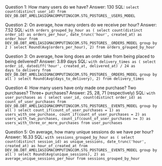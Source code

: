 Question 1: How many users do we have?
    Answer: 130
       SQL:
            ```
            select 
                count(distinct user_id)
            from
                DEV_DB.DBT_AMELIASIGMACOMPUTINGCOM.STG_POSTGRES__USERS_MODEL
            ```

Question 2: On average, how many orders do we receive per hour?
    Answer: 7.52
       SQL:
            ```
            with orders_grouped_by_hour as (
                select
                    count(distinct order_id) as orders_per_hour,
                    date_trunc('hour', created_at) as order_hour
                from
                    DEV_DB.DBT_AMELIASIGMACOMPUTINGCOM.STG_POSTGRES__ORDERS_MODEL
                group by 2
            )
            select Round(Avg(orders_per_hour), 2)
            from orders_grouped_by_hour
            ```

Question 3: On average, how long does an order take from being placed to being delivered?
    Answer: 3.89 days
       SQL:
            ```
            with delivery_times as (
                select
                    order_id,
                    datediff('hour', created_at, delivered_at) / 24 as days_to_delivery
                from
                    DEV_DB.DBT_AMELIASIGMACOMPUTINGCOM.STG_POSTGRES__ORDERS_MODEL
                group by all
            )
            select Round(Avg(days_to_delivery), 2)
            from delivery_times
            ```
    
Question 4: How many users have only made one purchase? Two purchases? Three+ purchases?
    Answer: 25, 28, 71 (respectively)
       SQL:
            ```
            with user_purchases as (
                select
                    user_id,
                    count(distinct order_id) as count_of_user_purchases
                from
                    DEV_DB.DBT_AMELIASIGMACOMPUTINGCOM.STG_POSTGRES__EVENTS_MODEL
                group by all
            )
            select
                count_if(count_of_user_purchases = 1) as users_with_one_purchase,
                count_if(count_of_user_purchases = 2) as users_with_two_purchases,
                count_if(count_of_user_purchases >= 3) as users_with_three_or_more_purchases
            from
                user_purchases
            ```

Question 5: On average, how many unique sessions do we have per hour?
    Answer: 16.33
       SQL:
            ```
            with sessions_grouped_by_hour as (
                select
                    count(distinct session_id) as unique_sessions,
                    date_trunc('hour', created_at) as hour_of_created_at
                from
                    DEV_DB.DBT_AMELIASIGMACOMPUTINGCOM.STG_POSTGRES__EVENTS_MODEL
                group by all
            )
            select
                Round(Avg(unique_sessions), 2) as average_unique_sessions_per_hour
            from
                sessions_grouped_by_hour
            ```
